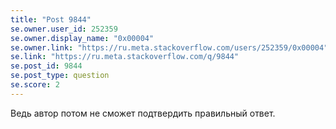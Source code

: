 ```yaml
---
title: "Post 9844"
se.owner.user_id: 252359
se.owner.display_name: "0x00004"
se.owner.link: "https://ru.meta.stackoverflow.com/users/252359/0x00004"
se.link: "https://ru.meta.stackoverflow.com/q/9844"
se.post_id: 9844
se.post_type: question
se.score: 2
---
```

<p>Ведь автор потом не сможет подтвердить правильный ответ.</p>
